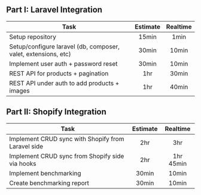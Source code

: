 ## Part I: Laravel Integration
| Task                                                           | Estimate | Realtime |
|----------------------------------------------------------------|:--------:|:--------:|
| Setup repository                                               |  15min   |   1min   |
| Setup/configure laravel (db, composer, valet, extensions, etc) |  30min   |  10min   |
| Implement user auth + password reset                           |  30min   |  10min   |
| REST API for products + pagination                             |   1hr    |  30min   |
| REST API under auth to add products + images                   |   1hr    |  40min   |

## Part II: Shopify Integration
| Task                                               | Estimate | Realtime  |
|----------------------------------------------------|:--------:|:---------:|
| Implement CRUD sync with Shopify from Laravel side |   2hr    |    3hr    |
| Implement CRUD sync from Shopify side via hooks    |   2hr    | 1hr 45min |
| Implement benchmarking                             |  30min   |   10min   |
| Create benchmarking report                         |  30min   |   10min   |

